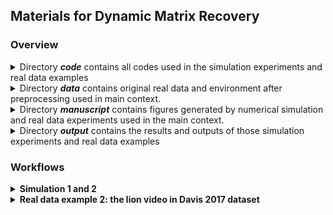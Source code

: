 ## Materials for Dynamic Matrix Recovery

### Overview

<details>
    <summary>Directory <strong><em>code</em></strong> contains all codes used in the simulation experiments and real data examples </summary>
    <ul>
        <li>The folder <strong><em>simulation</em></strong> contains codes used for "<em>Section 4: Simulation Studies</em>"
        <ul>
            <li>"<strong><em>DFISTA.R</em></strong>" and "<strong><em>baseline_FISTA.R</em></strong>": functions to implement the optimal algorithm used for methods presented in article under the dynamic matrix completion setting.</li>
            <li> "<strong><em>simulations.R</em></strong>": functions to present simulations including the performance compared to benchmarks, the effect of sample size and number of time points and the dependence across time for corvariance and noise.</li>
            <li> "<strong><em>help_functions.R</em></strong>": some auxiliary functions for above implement.</li>
        </ul>
        </li>
        <li> The folder <strong><em>real_data</em></strong> contains codes used for "<em>Section 5: Real Data Examples</em>"
        <ul>
            <li>"<strong><em>realdata1_preprocess.R</em></strong>" and "<strong><em>realdata2_preprocess.R</em></strong>": functions for the curation and preparation process of the two real dataset.</li>
            <li>"<strong><em>realdata1_test.R</em></strong>" and "<strong><em>realdata2_test.R</em></strong>": functions to implement DLR methods and benchmarks in the two real dataset.</li>
            <li>"<strong><em>cs_DFISTA.R</em></strong>" and "<strong><em>cs_baseline_FISTA.R</em></strong>": functions to implement the optimal algorithm used for methods presented in article under the dynamic compressed sensing setting.</li>
            <li>"<strong><em>robust_pca.R</em></strong>": functions used for the preprocess of the vedio example which seperates a matrix into a low rank and a sparse part.</li>
            <li> "<strong><em>help_functions.R</em></strong>": some auxiliary functions for above implement.</li>
        </ul>
        </li>
        <li>"<strong><em>plot.R</em></strong>": functions to collect results in simulations and real data examples and draw the pictures used in the article.</li>
    </ul>
</details>

<details>
    <summary>Directory <strong><em>data</em></strong> contains original real data and environment after preprocessing used in main context.</summary>
    <ul>
        <li>"<strong><em>netflix_data.zip</em></strong>": the raw netflix dataset.</li>
        <li>"<strong><em>lions/0000(0095).jpg</em></strong>": the raw 1-96 frames of the lions video.</li>
        <li>"<strong><em>netflix_data.RData</em></strong>": the working environment after preprocess the netflix dataset.</li>
        <li>"<strong><em>video_data.RData</em></strong>": the working environment after process the lions video dataset.</li>
    </ul>
</details>


<details>
    <summary>Directory <strong><em>manuscript</em></strong> contains figures generated by numerical simulation and real data experiments used in the main context.</summary>
    <ul>
        <li>"<strong><em>baseline.png</em></strong>": The comparisons of MSE for DLR and three benchmarks, which corresponds to <em>Figure 1</em>
        in the main context.</li>
        <li>"<strong><em>phase_transition.png</em></strong>": The MSE of DLR estimates under different settings of sample size and number of time point, which corresponds to <em>Figure 2 left</em> in the main context.</li>
        <li>"<strong><em>precise_nt.png</em></strong>": The relationship between the logarithm of AMSE and the logarithm of $\rho/\tau$ show a linear trend with slope -4/5, which corresponds to <em>Figure 2 right</em> in the main context.</li>
        <li>"<strong><em>dependent_xi.png</em></strong>": Under the dependent noise case, the influence of different noise variances and dependent coefficients $\beta$ to MSE, which corresponds to <em>Figure 3 left</em> in the main context.</li>
        <li>"<strong><em>dependent_whit_phiy.png</em></strong>": The relationship between AMSE and the mixing coefficient of noise $\xi$, which corresponds to <em>Figure 3 right</em> in the main context.</li>
        <li> "<strong><em>dependent_X.png</em></strong>": Under the dependent noise case, the influence of different noise variances and dependent coefficients $\alpha$ to MSE, which corresponds to <em>Figure 4 left</em> in the main context.</li>
        <li>"<strong><em>dependent_whit_phix.png</em></strong>": The relationship between AMSE and the mixing coefficient of covariance matrix X, which corresponds to <em>Figure 4 right</em> in the main context.</li>
        <li>"<strong><em>netflix_data.png</em></strong>": The MSE at differnet time points for DLR and three benchmarks, which corresponds to <em>Figure 5</em> in the main context.</li>
        <li>"<strong><em>real_lions_5(25,45,65,85).png</em></strong>, <strong><em>lions_5(25,45,65,85).png</em></strong>, <strong><em>baseline_lions_5(25,45,65,85).png</em></strong>, <strong><em>twostep_lions_5(25,45,65,85).png</em></strong>": The original, DLR estimated, Static estimated and TwoStep estimated frames in the lions video, which correspond to <em>Figure 6</em> in the main context.</li>
    </ul>
</details>

<details>
    <summary>Directory <strong><em>output</em></strong> contains the results and outputs of those simulation experiments and real data examples</summary>
    <ul>
        <li><strong>Simulation</strong>
        <ul>
            <li><strong>independent case</strong>
            <ul>
                <li>"<strong><em>dmc_5000_30000.csv</em></strong>": the output MSE of simulation 1 using our proposed DLR method with T=100 and sample size from 5000 to 30000.</li>
                <li> "<strong><em>baseline_120000.csv</em></strong>": the output MSE of simulation 1 using Static benchmark with T=100 and sample size 120000.</li>
                <li> "<strong><em>local_smoth_120000.csv</em></strong>": the output MSE of simulation 1 using TwoStep benchmark with T=100 and sample size 120000.</li>
                <li> "<strong><em>tensor_30000.csv</em></strong>": the output MSE of simulation 1 using Tensor benchmark with T=100 and sample size 30000.</li>
                <li> "<strong><em>phase_transition.csv, phase_transition_precise.csv</em></strong>": the output MSE of simulation 1 using DLR method with different settings of the number of time points and sample size.</li>
            </ul>
            </li>
            <li><strong>dependent case</strong>
            <ul>
                <li>"<strong><em>dependent_mc.csv</em></strong>": the output MSE of simulation2 under the setting that noise is dependent while covariance X is independent.</li>
                <li>"<strong><em>dependent_X_mc.csv</em></strong>": the output MSE of simulation2 under the setting that covariance X is dependent while noise is independent.</li>
            </ul>
            </li>
        </ul>
        </li>
        <li><strong>Real data example</strong>
        <ul>
            <li><strong>Netflix dataset</strong>
            <ul>
                <li>"<strong><em>netflix/mse_1(100).csv</em></strong>": the output MSE of netflix data example using our DLR method.</li>
                <li>"<strong><em>netflix/baseline_mse_1(100).csv</em></strong>": the output MSE of netflix data example using Static method. </li>
                <li>"<strong><em>netflix/baseline_mse_twostep.csv</em></strong>": the output MSE of netflix data example using TwoStep method. </li>
                <li>"<strong><em>netflix/baseline_mse_tensor.csv</em></strong>": the output MSE of netflix data example using Tensor method. </li>
            </ul>
            </li>
            <li><strong>Davis 2016 lions video</strong>
            <ul>
                <li>"<strong><em>lions_ren(blue,green)_5(25,45,65,85).csv</em></strong>": the output rgb values of corresponding fames using DLR method. </li>
                <li>"<strong><em>baseline_lions_ren(blue,green)_5(25,45,65,85).csv</em></strong>": the output rgb values of corresponding famres using Static method. </li>
            </ul>
            </li>
        </ul>
        </li>
    </ul>
</details>

### Workflows

<details>
    <summary><strong>Simulation 1 and 2</strong></summary>
    <ol>
        <li>Open the floder <em>Dynamic_Matrix_Recovery/code/simulation/</em>.</li>
        <li>Make sure that the R scripts <strong><em>DFISTA.R</em></strong>, <strong><em>baseline_FISTA.R</em></strong> and <strong><em>help_functions.R</em></strong> are available in the path <em>~/Dynamic_Matrix_Recovery/code/simulation/...</em>. Or revise the path in <strong><em>simulations.R</em></strong> line 15-17 to match the path of those three R scripts.</li>
        <li>In the R scripts <strong><em>simulations.R</em></strong>simulations.R, independent case and dependent case simulations are performed. Running corresponding codes of different methods including our DLR method and three benchmarks Static, TwoStep and Tensor can obtain corresponding results. Parameters including the dimension of matrix, number of time points and sample size can easily changed if needed. All codes that stores output is commented out to avoid overwriting existing output.</li>
        <li> For <em>Figure 1-4</em>, return to the previous directory and run the corresponding part in <strong><em>plot.R</em></strong>.</li>
    </ol>
</details>
<!-- #### Simulation 1 and 2

1. Open the floder *Dynamic_Matrix_Recovery/code/simulation/*.
2. Make sure that the R scripts ***DFISTA.R***, ***baseline_FISTA.R*** and ***help_functions.R*** are available in the path *~/Dynamic_Matrix_Recovery/code/simulation/...*. Or revise the path in ***simulations.R*** line 15-17 to match the path of those three R scripts.
3. In the R scripts ***simulations.R***, independent case and dependent case simulations are performed. Running corresponding codes of different methods including our DLR method and three benchmarks Static, TwoStep and Tensor can obtain corresponding results. Parameters including the dimension of matrix, number of time points and sample size can easily changed if needed. All codes that stores output is commented out to avoid overwriting existing output.
4. For *Figure 1-4*, return to the previous directory and run the corresponding part in ***plot.R***. -->

<!-- #### Real data example 1: the netflix dataset

1. Open the floder *Dynamic_Matrix_Recovery/code/real_data/*.
2. Make sure the R scripts ***DFISTA.R***, ***baseline_FISTA.R*** and ***help_functions.R*** are available in the path *~/Dynamic_Matrix_Recovery/code/simulation/...* and the R script ***help_functions.R*** is available in the path *~/Dynamic_Matrix_Recovery/code/real_data/...*. Or revise the path in ***realdata1_test.R*** line 15-18 to match the path of those three R scripts.
3. Download the ***netflix_data.zip*** in the directory *~/Dynamic_Matrix_recovery/data/*, unzip it and save it as *~/Dynamic_Matrix_recovery/data/netflix_data.csv*(Or download the dataset [here](https://www.kaggle.com/datasets/netflix-inc/netflix-prize-data)). Run the R script ***realdata1_preprocess.R*** to preprocess the dataset. Another alternative is directly using the environment ***netflix_data.RData*** in the directory *Dynamic_Matrix_Recovery/data/*.
4. Run the R script ***realdata1_test.R***, in which the DLR method and benchmarks can be applied to the dataset and codes that stores output is commented out to avoid overwriting existing output. 
5. For *Figure 5*, return to the previous directory and run the corresponding part in ***plot.R***.

 -->
 

<!-- #### Real data example 2: the lion video in Davis 2017 dataset

1. Open the floder *Dynamic_Matrix_Recovery/code/real_data/*.
2. Make sure the R scripts ***cs_DFISTA.R***, ***cs_baseline_FISTA.R***, ***help_functions.R*** and ***robust_pca.R*** are available in the path *~/Dynamic_Matrix_Recovery/code/real_data/...*. Or revise the path in ***simulations.R*** line 13-16 to match the path of those four R scripts.
3. Download the ***0000.jpg*** to ***0095.jpg*** in the directory *~/Dynamic_Matrix_recovery/data/lions*(Or download the dataset [here](https://davischallenge.org/davis2017/code.html#unsupervised)). Run the R script ***realdata2_preprocess.R*** to preprocess the dataset. Another alternative is directly using the environment ***vedio_data.RData*** in the directory *Dynamic_Matrix_Recovery/data/*.
4. Run the R script ***realdata2_test.R***, in which the DLR method and benchmarks can be applied to the dataset and codes that stores output is commented out to avoid overwriting existing output.
5. For *Figure 6*, return to the previous directory and run the corresponding part in ***plot.R***.
-->


<details>
    <summary><strong>Real data example 2: the lion video in Davis 2017 dataset</strong></summary>
    <ol>
        <li>Open the floder <em>Dynamic_Matrix_Recovery/code/real_data/</em>.</li>
        <li>Make sure the R scripts <strong><em>cs_DFISTA.R</em></strong>, <strong><em>cs_baseline_FISTA.R</em></strong>, <strong><em>help_functions.R</em></strong> and <strong><em>robust_pca.R</em></strong> are available in the path <em>~/Dynamic_Matrix_Recovery/code/real_data/...</em>. Or revise the path in <strong><em>simulations.R</em></strong> line 13-16 to match the path of those four R scripts.</li>
        <li>Download the <strong><em>0000.jpg</em></strong> to <strong><em>0095.jpg</em></strong> in the directory <em>~/Dynamic_Matrix_recovery/data/lions</em>(or download the dataset <a href="https://davischallenge.org/davis2017/code.html#unsupervised">here</a>). Run the R script <strong><em>realdata2_preprocess.R</em></strong> to preprocess the dataset. Another alternative is directly using the environment <strong><em>vedio_data.RData</em></strong> in the directory <em>Dynamic_Matrix_Recovery/data/</em>.
        <li> Run the R script <strong><em>realdata2_test.R</em></strong>, in which the DLR method and benchmarks can be applied to the dataset and codes that stores output is commented out to avoid overwriting existing output.</li>
        <li>For <em>Figure 6</em>, return to the previous directory and run the corresponding part in <strong><em>plot.R</em></strong>.</li>
    </ol>
</details>

